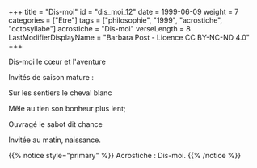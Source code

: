 +++
title = "Dis-moi"
id = "dis_moi_12"
date = 1999-06-09
weight = 7
categories = ["Etre"]
tags = ["philosophie", "1999", "acrostiche", "octosyllabe"]
acrostiche = "Dis-moi"
verseLength = 8
LastModifierDisplayName = "Barbara Post - Licence CC BY-NC-ND 4.0"
+++

Dis-moi le cœur et l'aventure

Invités de saison mature :

Sur les sentiers le cheval blanc

Mêle au tien son bonheur plus lent;

Ouvragé le sabot dit chance

Invitée au matin, naissance.

{{% notice style="primary" %}}
Acrostiche : Dis-moi.
{{% /notice %}}
